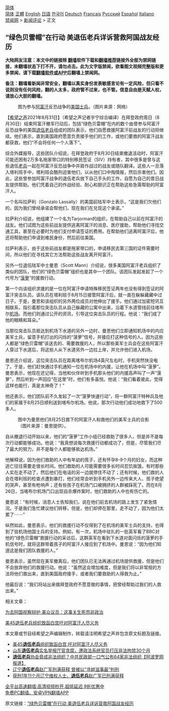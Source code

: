  <!-- 面包屑导航 --> <div class="breadcrumb"><!-- GTranslate: https://gtranslate.io/ -->  <div class="switcher notranslate">  <div class="selected">  <a href="#" onclick="return false;"> 简体</a>  </div>  <div class="option">  <a href="https://www.bannedbook.org" onclick="doGTranslate('zh-CN|zh-CN');jQuery('div.switcher div.selected a').html(jQuery(this).html());return false;" title="简体中文" class="nturl selected"> 简体</a>  <a href="https://www.bannedbook.org/zh-tw/" onclick="doGTranslate('zh-CN|zh-TW');jQuery('div.switcher div.selected a').html(jQuery(this).html());return false;" title="繁體中文" class="nturl"> 正體</a>  <a href="https://www.bannedbook.org/en/" onclick="doGTranslate('zh-CN|en');jQuery('div.switcher div.selected a').html(jQuery(this).html());return false;" title="English" class="nturl"> English</a>  <a href="https://www.bannedbook.org/ja/" onclick="doGTranslate('zh-CN|ja');jQuery('div.switcher div.selected a').html(jQuery(this).html());return false;" title="日本語" class="nturl"> 日語</a>  <a href="https://www.bannedbook.org/ko/" onclick="doGTranslate('zh-CN|ko');jQuery('div.switcher div.selected a').html(jQuery(this).html());return false;" title="한국어" class="nturl"> 한국어</a>  <a href="https://www.bannedbook.org/de/" onclick="doGTranslate('zh-CN|de');jQuery('div.switcher div.selected a').html(jQuery(this).html());return false;" title="Deutsch" class="nturl"> Deutsch</a>  <a href="https://www.bannedbook.org/fr/" onclick="doGTranslate('zh-CN|fr');jQuery('div.switcher div.selected a').html(jQuery(this).html());return false;" title="Français" class="nturl"> Français</a>  <a href="https://www.bannedbook.org/ru/" onclick="doGTranslate('zh-CN|ru');jQuery('div.switcher div.selected a').html(jQuery(this).html());return false;" title="Русский" class="nturl"> Русский</a>  <a href="https://www.bannedbook.org/es/" onclick="doGTranslate('zh-CN|es');jQuery('div.switcher div.selected a').html(jQuery(this).html());return false;" title="Español" class="nturl"> Español</a>  <a href="https://www.bannedbook.org/it/" onclick="doGTranslate('zh-CN|it');jQuery('div.switcher div.selected a').html(jQuery(this).html());return false;" title="Italiano" class="nturl"> Italiano</a>  </div>  </div>      <div class='breadcrumb-sub'><!-- Breadcrumb NavXT 6.3.0 --> <a href="https://www.bannedbook.org/" class="home">禁闻网</a> &gt; <a href="https://www.bannedbook.org/bnews/comments/" class="category">新闻评论</a> &gt; 正文</div></div><h2>“绿色贝雷帽”在行动 美退伍老兵详诉营救阿国战友经历</h2> <p class="notice"><b>大陆网友注意：本文中的链接除 <a href="https://github.com/bannedbook/fanqiang" >翻墙</a>软件下载和<a href="https://github.com/killgcd/justmysocks/blob/master/README.md">翻墙推荐</a>链接外全部为禁网链接，未翻墙状态下打不开，请勿点击。此为文字版禁闻，欲看图文视频完整版和更多禁闻，请下载<a href="https://github.com/bannedbook/fanqiang">翻墙软件或APP</a>后翻墙上禁闻网。</p><p>备注：翻墙看新闻非常安全，翻墙以真实身份发表敏感言论有一定风险，但只看不说则没有任何风险，翻的人太多，政府管不过来，也不管。信息自由是天赋人权，请放心大胆的翻墙。</b></p>  <div class="entry"> <figure> <p><figcaption>图为参与<a href="https://www.bannedbook.org/bnews/tag/%e9%98%bf%e5%af%8c%e6%b1%97/" class="st_tag internal_tag" rel="tag" title="标签 阿富汗 下的日志">阿富汗</a>反恐战争的<a href="https://www.bannedbook.org/bnews/tag/%e7%be%8e%e5%9b%bd/" class="st_tag internal_tag" rel="tag" title="标签 美国 下的日志">美国</a><a href="https://www.bannedbook.org/bnews/tag/%E5%A3%AB%E5%85%B5/" class="st_tag internal_tag" rel="tag" title="标签 士兵 下的日志">士兵</a>。（图片来源：网络）</figcaption></figure> <p>【<span class='wp_keywordlink_affiliate'><a href="https://www.soundofhope.org" title="希望之声" target="_blank">希望之声</a></span>2021年8月31日】（希望之声记者宇宁综合编译）在拜登政府周日（8月30日）结束阿富汗撤军行动后，包括“绿色贝雷帽”在内的数个由曾参与阿富汗反恐战争的美国<a href="https://www.bannedbook.org/bnews/tag/%e9%80%80%e4%bc%8d%e8%80%81%e5%85%b5/" class="st_tag internal_tag" rel="tag" title="标签 退伍老兵 下的日志">退伍老兵</a>组成的团队表示，他们自愿救援阿富汗前战友的行动将继续。他们表示，直到美国政府愿意负责接手他们的工作，或他们要救的阿富汗战友都获救，他们“不会将任何一个人落下”。 </p> <p>综合外媒报导，这些团队介绍说，在拜登政府于8月30日结束撤退活动时，阿富汗可能还困有2万多名拖家带口的特别移民签证（SIV）持有者，其中很多是曾与这些退伍<a href="https://www.bannedbook.org/bnews/tag/%e8%80%81%e5%85%b5/" class="st_tag internal_tag" rel="tag" title="标签 老兵 下的日志">老兵</a>一起在阿富汗反恐战争中并肩作战过的战友或随队翻译。这些人一旦落入塔利班手中，塔利班会酷刑迫害他们，以从他们口中掏情报，然后杀害他们。因此，这些曾参加阿富汗战争的退伍老兵放下自己手头的工作，自愿为自己的昔日战友提供帮助。他们凭着自己的作战经验、耐心和胆识正在帮助这些急需帮助的阿富汗人。</p> <p>一个名叫拉萨利（Gonzalo Lassally）的美国前陆军中士表示，“这是我们欠他们的，因为我们曾经承诺会帮他们，现在我们在兑现这个承诺。”</p> <p>拉萨利介绍说，他组建了一个名为Tarjorman的组织，在帮助自己以前在阿富汗的战友。他们试图为这些前战友提供逃离阿富汗的消息、医疗援助，帮助他们寻找交通工具，甚至在必要时为他们支付申请签证的费用。在帮助他们逃离阿富汗后，他还将帮助他们申请到难民身份，然后前往美国。 </p> <p>拉萨利表示，由于这些前战友都是拖家带口的，申请移民去第三国的证件需要时间，所以他们在寻找其它方法帮助这些战友离开阿富汗。 </p>  <p>另外一位退伍陆军中士曼恩（Scott Mann）介绍说，很多美国阿富汗老兵组织了类似的团队，他们的“绿色贝雷帽”组织也是其中一个团队。该团队发起发起了一个代号为“<a href="https://www.bannedbook.org/bnews/tag/%e8%8f%a0%e8%90%9d/" class="st_tag internal_tag" rel="tag" title="标签 菠萝 下的日志">菠萝</a>”的援救行动。 </p> <p>第一个向该组织求援的是一位在阿富汗申请特殊移民签证两年也没有得到签证的阿富汗突击队员。该队员在塔利班于8月15日接管阿富汗后，就一直在躲躲藏藏中过日子。于是，曼恩和该组织的另外两位成员对他伸出了援手。他们通过加密短讯互相联系，指引着那位突击队员从自己躲藏的公寓中出来，沿着下水道管线前往喀布尔<a href="https://www.bannedbook.org/bnews/tag/%e6%9c%ba%e5%9c%ba/" class="st_tag internal_tag" rel="tag" title="标签 机场 下的日志">机场</a>。而他们则通过公开的资讯，引导这位突击队员的行程。他说：“我们成了他的眼睛和耳朵。”</p> <p>当那位突击队员抵达到机场下水道的另外一边时，曼恩他们立即通知机场中的内应美军士兵，留意手机打出的闪烁的“菠萝”信号，并接应打这种信号的人。因为这些人都是“绿色贝雷帽”该送去的、需要救援的人，所以那些美军士兵会在这些阿富汗人穿过下水道后，将这些人从下水道另外一边拉上岸，并允许他们进入机场。</p> <p>曼恩还介绍说，这位突击队员在距离喀布尔机场4英尺左右时，手机突然快没电了。于是，他们赶快通过手机通知一位在机场中的内援，让他在机场中叫“菠萝”。曼恩表示，他现在还记得，当他和伙伴听到手机那头他们的内援高声叫了一声“菠萝”，然后听到一声回应“在这里”时，他们有多喜悦。他说：“我们看着彼此，觉得这样也能行，真是太神奇了！” </p> <p>他还表示，他们团队前不久发起了一次“菠萝快速行动”，将一群阿富汗特种兵及他们的家属于8月25日顺利送到喀布尔机场。他说，那次行动他们成功地救下了500多人。 </p>  <figure><figcaption>图中为曼恩他们8月25日救下的阿富汗人和救他们的美军士兵的合影（图片来源：曼恩提供）。</figcaption></figure> <p>自从撤退行动开始以来，他们的“菠萝”工作小组已经救助了很多人，但是并不是每次行动都能够成功。他说：“我真想说每次救援行动都成功了，但是，尽管我们尽了最大的努力，并不是每个人都能够抵达机场。” </p> <p>他解释说，因为他们救助的人中有年幼的孩子，还有怀孕8-9个月的妇女，而这种逃亡往往需要走很长时间。他们救助的人可能需要很多长时间忍饥挨饿，有时那些人实在走不动了，然后他们在电话的另一边就停住不动了；还有时候，他们救的人会在塔利班的检查点遭到暴打，他们经常会听到手机另外一边传来大人、孩子绝望的哭声，甚至有枪响声；还有些孩子在机场门口被拥挤的人群被踩死了。而在8月26日，当喀布尔机场门口出现自杀爆炸案时，他们救助的人中也有伤亡的。</p> <p>曼恩说：“有时候，消息人士告知我们，说在他们前去机场的路上发生了紧急情况。于是我们急忙建议他们转移，但是，他们却停在那里，走不动了，因为他们太累了⋯⋯” </p> <p>纵然如此，曼恩表示，他们的救援行动不仅得到了在机场的美军士兵的支持，也得到了驻机场他国士兵的支持。例如，有一次，机场中驻扎的一批英军看了BBC对他的“绿色贝雷帽”救援行动的采访后，这群英军在看到下水道对面闪烁的菠萝的手机信号时，就将这群带着孩子的阿富汗人接应到了机场中。曼恩说：“因为他们知道这是我们团队救援的人。”</p> <p>曼恩表示，虽然现在美军撤离后，他们团队已无法再通过机场提供救援，但是他们不会放弃他们的救援行动。他说：“虽然这会增加难度，但是我们将以非常规的方法将他们救出来，直到美国政府接手，或者我们要救助的人得救为止。”</p>  <p>他最后说：“我们将站出来做拜登政府不愿意做的事情，把曾经帮助过我们的人救出来。”</p> <p>相关文章：</p> <p><a href="https://editor.soundofhope.org/node/539345" hreflang="zh-hans">为去阿国视察辩护 美众议员：这事关生死而非政治</a></p> <p><a data-ved="2ahUKEwjwi-yT4dryAhUCzjgGHXVyDyoQFnoECAIQAQ" href="https://www.soundofhope.org/post/538238?lang=b5" ping="/url?sa=t&amp;source=web&amp;rct=j&amp;url=https://www.soundofhope.org/post/538238%3Flang%3Db5&amp;ved=2ahUKEwjwi-yT4dryAhUCzjgGHXVyDyoQFnoECAIQAQ">美45退伍老兵组织致函白宫吁对阿富汗人尽义务</a></p> <p>本文章或节目经希望之声编辑制作，转载请注明希望之声并包含原文标题及链接。 </p>  <ul class='op-related-articles' title='相关阅读'> <li><a href='https://www.bannedbook.org/bnews/comments/20210824/1612223.html' target='_blank'>美45<b>退伍老兵</b>组织致函白宫 吁对阿富汗人尽义务</a></li> <li><a href='https://www.bannedbook.org/bnews/bannedvideo/20210709/1583798.html' target='_blank'>山东<b>退伍老兵</b>实名举报厅官贪腐，遭政法系统官员打压非法拘禁30个月</a></li> <li><a href='https://www.bannedbook.org/bnews/topimagenews/20210608/1562650.html' target='_blank'><b>退伍老兵</b>协会竟成非法组织？中共民政部一口气公布64家非法组织【阿波罗网报道】</a></li> <li><a href='https://www.bannedbook.org/bnews/headline/20210524/1552887.html' target='_blank'>辽宁<b>退伍老兵</b>赵广军刑满获释 曾被以“寻衅滋事最”判刑</a></li> <li><a href='https://www.bannedbook.org/bnews/weiquan/20210523/1552439.html' target='_blank'>获刑1年11个月辽宁维权人士&#12289;<b>退伍老兵</b>赵广军已刑满获释</a></li> </ul> <p class="texttj"> <a href="https://github.com/bannedbook/fanqiang/wiki/V2ray%E6%9C%BA%E5%9C%BA" target="_blank">全平台高速翻墙:高清视频秒开,超低延迟,9折优惠中</a><br/> <a href="https://github.com/bannedbook/fanqiang/wiki/%E7%A6%81%E9%97%BB%E7%BD%91%E5%AE%89%E5%8D%93%E7%BF%BB%E5%A2%99%E6%96%B0%E9%97%BBAPP" target="_blank">免费PC翻墙、安卓VPN翻墙APP</a></p><p>原文链接：<a class="src_link"  href="https://www.soundofhope.org/post/540347" target="_blank">“绿色贝雷帽”在行动 美退伍老兵详诉营救阿国战友经历</a></p><a name='sharetosocial'></a>  <div style="margin-bottom:5px;padding-bottom:5px;clear:both"> <div id="archive-pix-1" class="banner-ads"> <!-- AuctionX Display platform tag START --> <div id="26318x728x90x621x_ADSLOT2" clicktrack="%%CLICK_URL_ESC%%"></div> <!-- AuctionX Display platform tag END --> </div> <div id="archive-pix-2" class="banner-ads"> <!-- AuctionX Display platform tag START --> <div id="26315x300x250x621x_ADSLOT2" clicktrack="%%CLICK_URL_ESC%%"></div> <!-- AuctionX Display platform tag END --> </div> </div>  <div id="archive-pix-1" class="banner-ads"> <!-- AuctionX Display platform tag START --> <div id="26318x728x90x621x_ADSLOT3" clicktrack="%%CLICK_URL_ESC%%"></div> <!-- AuctionX Display platform tag END --> </div> </div><!--END ENTRY--> 